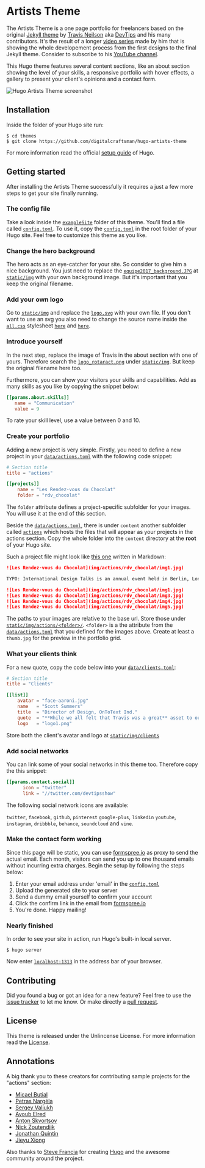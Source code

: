 # Artists Theme

The Artists Theme is a one page portfolio for freelancers based on the original [Jekyll theme](//github.com/DevTips/Artists-Theme) by [Travis Neilson](//github.com/travisneilson) aka [DevTips](//www.youtube.com/user/DevTipsForDesigners) and his many contributors. It's the result of a longer [video series](//www.youtube.com/watch?v=T6jKLsxbFg4&list=PLqGj3iMvMa4KQZUkRjfwMmTq_f1fbxerI) made by him that is showing the whole developement process from the first designs to the final Jekyll theme. Consider to subscribe to his [YouTube channel](//www.youtube.com/user/DevTipsForDesigners).

This Hugo theme features several content sections, like an about section  showing the level of your skills, a responsive portfolio with hover effects, a gallery to present your client's opinions and a contact form.

![Hugo Artists Theme screenshot](https://raw.githubusercontent.com/digitalcraftsman/hugo-artists-theme/master/images/screenshot.png)


## Installation

Inside the folder of your Hugo site run:

    $ cd themes
    $ git clone https://github.com/digitalcraftsman/hugo-artists-theme

For more information read the official [setup guide](//gohugo.io/overview/installing/) of Hugo.


## Getting started

After installing the Artists Theme successfully it requires a just a few more steps to get your site finally running.


### The config file

Take a look inside the [`exampleSite`](//github.com/digitalcraftsman/hugo-artists-theme/tree/master/exampleSite) folder of this theme. You'll find a file called [`config.toml`](//github.com/digitalcraftsman/hugo-artists-theme/blob/master/exampleSite/config.toml). To use it, copy the [`config.toml`](//github.com/digitalcraftsman/hugo-artists-theme/blob/master/exampleSite/config.toml) in the root folder of your Hugo site. Feel free to customize this theme as you like.


### Change the hero background

The hero acts as an eye-catcher for your site. So consider to give him a nice background. You just need to replace the [`equipe2017_background.JPG`](//github.com/digitalcraftsman/hugo-artists-theme/blob/master/static/img/equipe2017_background.JPG) at [`static/img`](//github.com/digitalcraftsman/hugo-artists-theme/tree/master/static/img) with your own background image. But it's important that you keep the original filename.


### Add your own logo

Go to [`static/img`](//github.com/digitalcraftsman/hugo-artists-theme/tree/master/static/img) and replace the [`logo.svg`](//github.com/digitalcraftsman/hugo-artists-theme/blob/master/static/img/logo.svg) with your own file. If you don't want to use an svg you also need to change the source name  inside the [`all.css`](//github.com/digitalcraftsman/hugo-artists-theme/blob/master/static/css/all.css) stylesheet [`here`](//github.com/digitalcraftsman/hugo-artists-theme/blob/master/static/css/all.css#L614) and [`here`](//github.com/digitalcraftsman/hugo-artists-theme/blob/master/static/css/all.css#L662).


### Introduce yourself

In the next step, replace the image of Travis in the about section with one of yours. Therefore search the [`logo_rotaract.png`](//github.com/digitalcraftsman/hugo-artists-theme/blob/master/static/img/logo_rotaract.png) under [`static/img`](//github.com/digitalcraftsman/hugo-artists-theme/tree/master/static/img). But keep the original filename here too.

Furthermore, you can show your visitors your skills and capabilities. Add as many skills as you like by copying the snippet below:

```toml
[[params.about.skills]]
   name = "Communication"
   value = 9
```

To rate your skill level, use a value between 0 and 10.


### Create your portfolio

Adding a new project is very simple. Firstly, you need to define a new project in your [`data/actions.toml`](https://github.com/digitalcraftsman/hugo-artists-theme/blob/dev/exampleSite/data/actions.toml) with the following code snippet:

```toml
# Section title
title = "actions"

[[projects]]
    name = "Les Rendez-vous du Chocolat"
    folder = "rdv_chocolat"
```

The `folder` attribute defines a project-specific subfolder for your images. You will use it at the end of this section.

Beside the [`data/actions.toml`](https://github.com/digitalcraftsman/hugo-artists-theme/blob/dev/exampleSite/data/actions.toml), there is under `content` another subfolder called [`actions`](//github.com/digitalcraftsman/hugo-artists-theme/tree/master/exampleSite/content/actions) which hosts the files that will appear as your projects in the actions section. Copy the whole folder into the `content` directory at the **root** of your Hugo site.

Such a project file might look like [this one](//raw.githubusercontent.com/digitalcraftsman/hugo-artists-theme/master/exampleSite/content/actions/rdv_chocolat.md) written in Markdown:

```markdown
![Les Rendez-vous du Chocolat](img/actions/rdv_chocolat/img1.jpg)

TYPO: International Design Talks is an annual event held in Berlin, London, and San Francisco. This promotional project is developed to market the event for the designindustry. The use of patterns, sophisticated color scheme and typography are applied for the print and mobile application.

![Les Rendez-vous du Chocolat](img/actions/rdv_chocolat/img1.jpg)
![Les Rendez-vous du Chocolat](img/actions/rdv_chocolat/img3.jpg)
![Les Rendez-vous du Chocolat](img/actions/rdv_chocolat/img4.jpg)
![Les Rendez-vous du Chocolat](img/actions/rdv_chocolat/img5.jpg)
```

The paths to your images are relative to the base url. Store those under [`static/img/actions/<folder>/`](//github.com/digitalcraftsman/hugo-artists-theme/tree/master/static/img/actions). `<folder>` is a the attribute from the [`data/actions.toml`](https://github.com/digitalcraftsman/hugo-artists-theme/blob/dev/exampleSite/data/actions.toml) that you defined for the images above. Create at least a `thumb.jpg` for the preview in the portfolio grid.


### What your clients think

For a new quote, copy the code below into your [`data/clients.toml`](//github.com/digitalcraftsman/hugo-artists-theme/blob/dev/exampleSite/data/clients.toml):

```toml
# Section title
title = "Clients"

[[list]]
    avatar = "face-aaroni.jpg"
    name   = "Scott Summers"
    title  = "Director of Design, OnToText Ind."
    quote  = "**While we all felt that Travis was a great** asset to our team — and really worked hard to understand our products from the point of view of the customer — we also all agree he should shower more often."
    logo   = "logo1.png"
```

Store both the client's avatar and logo at [`static/img/clients`](//github.com/digitalcraftsman/hugo-artists-theme/tree/master/static/img/clients)


### Add social networks

You can link some of your social networks in this theme too. Therefore copy the this snippet:

```toml
[[params.contact.social]]
      icon = "twitter"
      link = "//twitter.com/devtipsshow"
```

The following social network icons are available:

`twitter`, `facebook`, `github`, `pinterest` `google-plus`, `linkedin`
`youtube`, `instagram`, `dribbble`, `behance`, `soundcloud` and `vine`.


### Make the contact form working

Since this page will be static, you can use [formspree.io](//formspree.io/) as proxy to send the actual email. Each month, visitors can send you up to one thousand emails without incurring extra charges. Begin the setup by following the steps below:

1. Enter your email address under 'email' in the [`config.toml`](//github.com/digitalcraftsman/hugo-artists-theme/blob/master/exampleSite/config.toml)
2. Upload the generated site to your server
3. Send a dummy email yourself to confirm your account
4. Click the confirm link in the email from [formspree.io](//formspree.io/)
5. You're done. Happy mailing!


### Nearly finished

In order to see your site in action, run Hugo's built-in local server.

    $ hugo server

Now enter [`localhost:1313`](http://localhost:1313) in the address bar of your browser.


## Contributing

Did you found a bug or got an idea for a new feature? Feel free to use the [issue tracker](//github.com/digitalcraftsman/hugo-artists-theme/issues) to let me know. Or make directly a [pull request](//github.com/digitalcraftsman/hugo-artists-theme/pulls).


## License

This theme is released under the Unlincense License. For more information read the [License](//github.com/digitalcraftsman/hugo-artists-theme/blob/master/LICENSE).


## Annotations

A big thank you to these creators for contributing sample projects for the "actions" section:

- [Micael Butial](//www.behance.net/gallery/14751131/-TYPO-International-Design-Talks)
- [Petras Nargėla](//www.behance.net/gallery/16750837/Free-80-Crispy-Icons-in-PSD-AI-SVG-Webfont)
- [Sergey Valiukh](//www.behance.net/gallery/13745729/Timeline-Page)
- [Ayoub Elred](//www.behance.net/gallery/15812143/Flat-Mobile-UIUX-Concept-download)
- [Anton Skvortsov](//www.behance.net/gallery/16483395/City-IN-website-concept)
- [Nick Zoutendijk](//www.behance.net/gallery/13870569/Stripes-Co-Free-icon-Set)
- [Jonathan Quintin](//www.behance.net/gallery/12748107/Weather-Dashboard-Global-Outlook-UIUX)
- [Jieyu Xiong](//www.behance.net/gallery/15063575/Fresh-It-Up-App-Design)

Also thanks to [Steve Francia](//github.com/spf13) for creating [Hugo](//gohugo.io) and the awesome community around the project.
